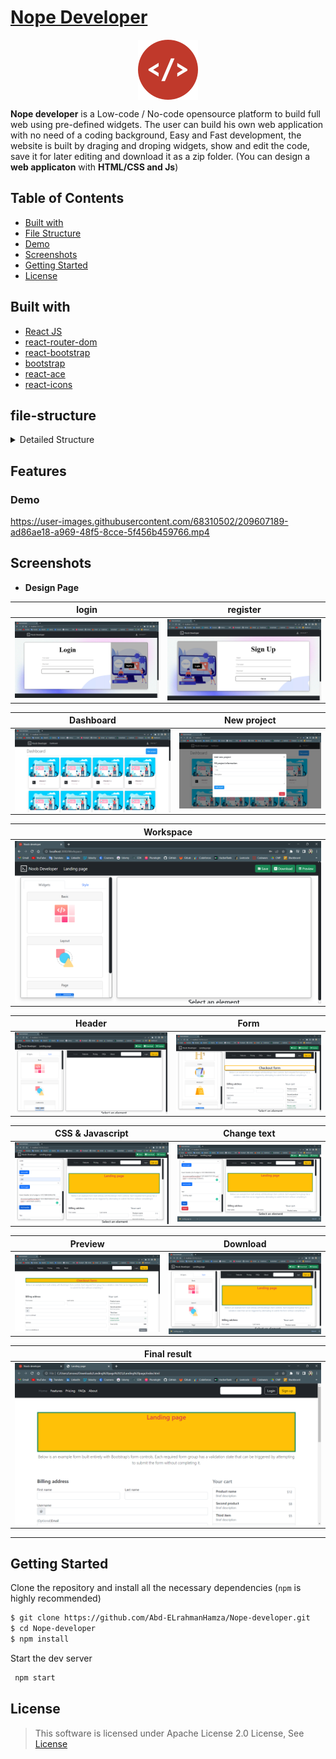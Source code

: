 
# [Nope Developer]()



<p align="center"><img src="Images/logo.png" alt="Nope" width="96" align="center"/></p>

**Nope developer** is a Low-code / No-code opensource platform to build full web using pre-defined widgets. The user can build his own web application with no need of a coding background, Easy and Fast development, the website is built by draging and droping widgets, show and edit the code, save it for later editing and download it as a zip folder.  (You can design a **web applicaton** with **HTML/CSS and Js**)  


## Table of Contents

- [Built with](#built-with)
- [File Structure](#file-structure)
- [Demo](#demo)
- [Screenshots](#screenshots)
- [Getting Started](#getting-started)
- [License](#license)


## Built with

- [React JS](https://reactjs.org/)
- [react-router-dom](https://reactrouter.com/en/v6.3.0)
- [react-bootstrap](https://react-bootstrap.github.io/)
- [bootstrap](https://getbootstrap.com/)
- [react-ace](https://www.npmjs.com/package/react-ace)
- [react-icons](https://react-icons.github.io/react-icons/)

## file-structure

<details><summary>Detailed Structure</summary>
<p>

```bash
├───buildJson
├───data
├───docs
│   ├───fonts
│   ├───scripts
│   │   └───prettify
│   └───styles
├───public
└───src
    ├───Assets
    │   └───images
    │       ├───services
    │       └───work
    ├───Authentication
    ├───Code snippets
    ├───Components
    │   ├───DesignGroup
    │   ├───DesignMetaDate
    │   ├───Footer
    │   ├───home
    │   │   ├───about
    │   │   ├───homes
    │   │   └───services
    │   ├───Image
    │   ├───Navbar
    │   ├───OptionList
    │   ├───Project
    │   ├───ProjectModal
    │   ├───Projects
    │   ├───SideBar
    │   ├───StyleBar
    │   ├───Widgets
    │   │   ├───Body
    │   │   └───Widget
    │   ├───WidgetSide
    │   └───WorkspaceNavBar
    ├───Containers
    │   ├───Dashboard
    │   ├───EditPage
    │   ├───LandingPage
    │   ├───Login
    │   ├───LoginSignupContainer
    │   ├───PreviewPage
    │   ├───SignUp
    │   └───Workspace
    ├───Contexts
    ├───Helpers
    └───Hooks
  
  
```
  </p>
</details>



## Features

### Demo

https://user-images.githubusercontent.com/68310502/209607189-ad86ae18-a969-48f5-8cce-5f456b459766.mp4

## Screenshots

* **Design Page**

| login | register |
|--|--|
|<img  src="Images/login.png"  alt="login" align="center"/>|<img  src="Images/register.png"  alt="register" align="center"/>|

| Dashboard | New project |
|--|--|
|<img  src="Images/Dashboard.png"  alt="Dashboard" align="center"/>|<img  src="Images/newProject.png"  alt="newProject" align="center"/>|

| Workspace |
|--|
|<img  src="Images/workspace.png"  alt="workspace" align="center"/>|



| Header | Form |
|--|--|
|<img  src="Images/header.png"  alt="header"  align="center"/>|<img  src="Images/form.png"  alt="form" align="center"/>|

| CSS & Javascript | Change text |
|--|--|
|<img  src="Images/add css and javascript.png"  alt="add css and javascript"  align="center"/>|<img  src="Images/change inner text.png"  alt="change inner text" align="center"/>|

| Preview | Download |
|--|--|
|<img  src="Images/preview your work.png"  alt="preview your work"  align="center"/>|<img  src="Images/download your work.png"  alt="download your work" align="center"/>|

| Final result |
|--|
|<img  src="Images/final result.png"  alt="final result"  align="center"/>|


---
## Getting Started

Clone the repository and install all the necessary dependencies (`npm` is highly recommended)

```sh
$ git clone https://github.com/Abd-ELrahmanHamza/Nope-developer.git
$ cd Nope-developer
$ npm install
```
Start the dev server

```sh
 npm start
```

## License

> This software is licensed under Apache License 2.0 License, See [License](./LICENSE)

